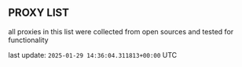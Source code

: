 ## PROXY LIST

all proxies in this list were collected from open sources and tested for functionality

last update: `2025-01-29 14:36:04.311813+00:00` UTC